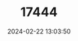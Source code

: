 ---
title: "17444"
category: "Placostylus ambagiosus"
draft: false
date: 2024-02-22 13:03:50
languages:
  English: ["Flax Snail", "New Zealand Flax Snail"]
---